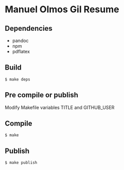 # Manuel Olmos Gil Resume

## Dependencies
- pandoc
- npm
- pdflatex

## Build

    $ make deps

## Pre compile or publish
Modify Makefile variables TITLE and GITHUB_USER

## Compile

    $ make

## Publish
	$ make publish